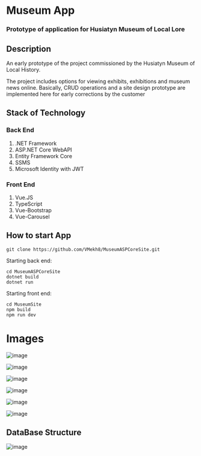 # Museum App
### Prototype of application for Husiatyn Museum of Local Lore

## Description
An early prototype of the project commissioned by the Husiatyn Museum of Local History.

The project includes options for viewing exhibits, exhibitions and museum news online.
Basically, CRUD operations and a site design prototype are implemented here for early corrections by the customer
## Stack of Technology
### Back End
1. .NET Framework
2. ASP.NET Core WebAPI
3. Entity Framework Core
4. SSMS
5. Microsoft Identity with JWT

### Front End
1. Vue.JS
2. TypeScript
3. Vue-Bootstrap
4. Vue-Carousel

## How to start App

```
git clone https://github.com/VMekh8/MuseumASPCoreSite.git
```

Starting back end:
```
cd MuseumASPCoreSite
dotnet build
dotnet run
```

Starting front end:
```
cd MuseumSite
npm build
npm run dev
```

# Images

![image](https://github.com/user-attachments/assets/96c35644-9a1c-41ad-ab40-602cf6886af5)

![image](https://github.com/user-attachments/assets/b3c55073-dfe2-4126-98cc-6fcb046f9cd5)

![image](https://github.com/user-attachments/assets/75368831-c8b6-4c8c-a7ee-48d445338db0)

![image](https://github.com/user-attachments/assets/c0ae5678-b5fc-45ae-af03-37151dfc299d)

![image](https://github.com/user-attachments/assets/d617e414-d7b7-4184-a724-8d2c72c5673e)

![image](https://github.com/user-attachments/assets/e6d7118c-b1d6-43b9-b5fe-3a677088db95)

## DataBase Structure

![image](https://github.com/user-attachments/assets/84f83e2f-e58f-46ee-857f-5826702c68ae)
